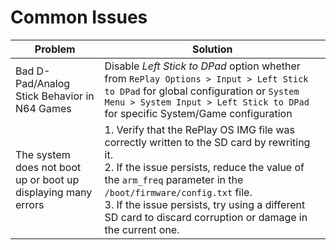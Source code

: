 # Common Issues

| Problem                                      | Solution       |
| -------------------------------------------- | -------------- |
| Bad D-Pad/Analog Stick Behavior in N64 Games | Disable *Left Stick to DPad* option whether from ```RePlay Options > Input > Left Stick to DPad``` for global configuration or ```System Menu > System Input > Left Stick to DPad``` for specific System/Game configuration |
| The system does not boot up or boot up displaying many errors | 1. Verify that the RePlay OS IMG file was correctly written to the SD card by rewriting it.</br>2. If the issue persists, reduce the value of the `arm_freq` parameter in the `/boot/firmware/config.txt` file.</br>3. If the issue persists, try using a different SD card to discard corruption or damage in the current one. |